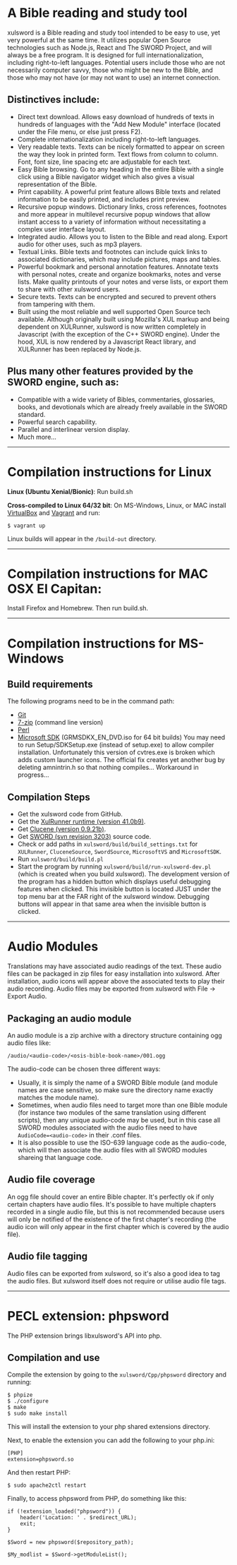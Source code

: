 # A Bible reading and study tool

xulsword is a Bible reading and study tool intended to be easy to use,
yet very powerful at the same time. It utilizes popular Open Source
technologies such as Node.js, React and The SWORD Project, and will
always be a free program. It is designed for full internationalization,
including right-to-left languages. Potential users include those who
are not necessarily computer savvy, those who might be new to the
Bible, and those who may not have (or may not want to use) an internet
connection.

## Distinctives include:

- Direct text download. Allows easy download of hundreds of texts in
  hundreds of languages with the "Add New Module" interface (located under
  the File menu, or else just press F2).
- Complete internationalization including right-to-left languages.
- Very readable texts. Texts can be nicely formatted to appear on screen
  the way they look in printed form. Text flows from column to column. Font,
  font size, line spacing etc are adjustable for each text.
- Easy Bible browsing. Go to any heading in the entire Bible with a
  single click using a Bible navigator widget which also gives a visual
  representation of the Bible.
- Print capability. A powerful print feature allows Bible texts and
  related information to be easily printed, and includes print preview.
- Recursive popup windows. Dictionary links, cross references, footnotes
  and more appear in multilevel recursive popup windows that allow instant
  access to a variety of information without necessitating a complex user
  interface layout.
- Integrated audio. Allows you to listen to the Bible and read along.
  Export audio for other uses, such as mp3 players.
- Textual Links. Bible texts and footnotes can include quick links to
  associated dictionaries, which may include pictures, maps and tables.
- Powerful bookmark and personal annotation features. Annotate texts
  with personal notes, create and organize bookmarks, notes and verse
  lists. Make quality printouts of your notes and verse lists, or export
  them to share with other xulsword users.
- Secure texts. Texts can be encrypted and secured to prevent others
  from tampering with them.
- Built using the most reliable and well supported Open Source tech
  available. Although originally built using Mozilla's XUL markup and being
  dependent on XULRunner, xulsword is now written completely in Javascript
  (with the exception of the C++ SWORD engine). Under the hood, XUL is now
  rendered by a Javascript React library, and XULRunner has been replaced
  by Node.js.

## Plus many other features provided by the SWORD engine, such as:

- Compatible with a wide variety of Bibles, commentaries, glossaries,
  books, and devotionals which are already freely available in the SWORD standard.
- Powerful search capability.
- Parallel and interlinear version display.
- Much more...

---

# Compilation instructions for Linux

**Linux (Ubuntu Xenial/Bionic)**: Run build.sh

**Cross-compiled to Linux 64/32 bit**: On MS-Windows, Linux, or MAC install
[VirtualBox](https://www.virtualbox.org/wiki/Downloads) and
[Vagrant](https://www.vagrantup.com/downloads.html) and run:

`$ vagrant up`

Linux builds will appear in the `/build-out` directory.

---

# Compilation instructions for MAC OSX El Capitan:

Install Firefox and Homebrew. Then run build.sh.

---

# Compilation instructions for MS-Windows

## Build requirements

The following programs need to be in the command path:

- [Git](http://git-scm.com/download/win)
- [7-zip](http://www.7-zip.org/download.html) (command line version)
- [Perl](http://www.activestate.com/activeperl/downloads/)
- [Microsoft SDK](https://www.microsoft.com/en-us/download/details.aspx?id=8442) (GRMSDKX_EN_DVD.iso for 64 bit builds)
  You may need to run Setup/SDKSetup.exe (instead of setup.exe) to allow compiler installation.
  Unfortunately this version of cvtres.exe is broken which adds custom launcher
  icons. The official fix creates yet another bug by deleting amnintrin.h
  so that nothing compiles... Workaround in progress...

## Compilation Steps

- Get the xulsword code from GitHub.
- Get the [XulRunner runtime (version 41.0b9)](https://developer.mozilla.org/en/XULRunner).
- Get [Clucene (version 0.9.21b)](http://sourceforge.net/projects/clucene/files/clucene-core-stable/0.9.21b/).
- Get [SWORD (svn revision 3203)](http://crosswire.org/svn/sword) source code.
- Check or add paths in `xulsword/build/build_settings.txt` for
  `XULRunner`, `CluceneSource`, `SwordSource`, `MicrosoftVS` and `MicrosoftSDK`.
- Run `xulsword/build/build.pl`
- Start the program by running `xulsword/build/run-xulsword-dev.pl` (which is
  created when you build xulsword). The development version of the
  program has a hidden button which displays useful debugging features
  when clicked. This invisible button is located JUST under the top
  menu bar at the FAR right of the xulsword window. Debugging buttons
  will appear in that same area when the invisible button is clicked.

---

# Audio Modules

Translations may have associated audio readings of the text. These audio
files can be packaged in zip files for easy installation into xulsword.
After installation, audio icons will appear above the associated texts
to play their audio recording. Audio files may be exported from xulsword
with File -> Export Audio.

## Packaging an audio module

An audio module is a zip archive with a directory structure containing
ogg audio files like:

`/audio/<audio-code>/<osis-bible-book-name>/001.ogg`

The audio-code can be chosen three different ways:

- Usually, it is simply the name of a SWORD Bible module (and module
  names are case sensitive, so make sure the directory name exactly
  matches the module name).
- Sometimes, when audio files need to target more than one Bible module
  (for instance two modules of the same translation using different
  scripts), then any unique audio-code may be used, but in this case all
  SWORD modules associated with the audio files need to have
  `AudioCode=<audio-code>` in their .conf files.
- It is also possible to use the ISO-639 language code as the
  audio-code, which will then associate the audio files with all SWORD
  modules shareing that language code.

## Audio file coverage

An ogg file should cover an entire Bible chapter. It's perfectly ok if
only certain chapters have audio files. It's possible to have multiple
chapters recorded in a single audio file, but this is not recommended
because users will only be notified of the existence of the first
chapter's recording (the audio icon will only appear in the first
chapter which is covered by the audio file).

## Audio file tagging

Audio files can be exported from xulsword, so it's also a good idea to
tag the audio files. But xulsword itself does not require or utilise
audio file tags.

---

# PECL extension: phpsword

The PHP extension brings libxulsword's API into php.

## Compilation and use

Compile the extension by going to the `xulsword/Cpp/phpsword` directory and running:

    $ phpize
    $ ./configure
    $ make
    $ sudo make install

This will install the extension to your php shared extensions directory.

Next, to enable the extension you can add the following to your php.ini:

    [PHP]
    extension=phpsword.so

And then restart PHP:

`$ sudo apache2ctl restart`

Finally, to access phpsword from PHP, do something like this:

    if (!extension_loaded("phpsword")) {
        header('Location: ' . $redirect_URL);
        exit;
    }

    $Sword = new phpsword($repository_path);

    $My_modlist = $Sword->getModuleList();
